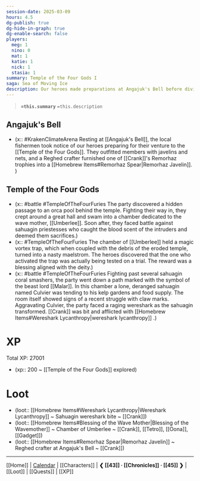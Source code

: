 ```yaml
---
session-date: 2025-03-09
hours: 4.5
dg-publish: true
dg-hide-in-graph: true
dg-enable-search: false
players:
  meg: 1
  nino: 0
  mat: 1
  katie: 1
  nick: 1
  stasia: 1
summary: Temple of the Four Gods I
saga: Sea of Moving Ice
description: Our heroes made preparations at Angajuk's Bell before diving into the shallows of the Sea of Moving Ice aboard Angajuk. They entered the Temple of the Four Gods, where they were tested by both sahuagin priestesses and warriors as well as a trial in a chamber devoted to Umberlee, the Wavemother. Fighting towards a chamber dedicated to Malar, Crank was bitten by a wereshark and subjected to the curse of lycanthrophy. 
---
```


> **`=this.summary`**
> `=this.description`

## Angajuk's Bell
- (x::  #KrakenClimateArena Resting at [[Angajuk's Bell]], the local fishermen took notice of our heroes preparing for their venture to the [[Temple of the Four Gods]]. They outfitted members with javelins and nets, and a Reghed crafter furnished one of [[Crank]]'s Remorhaz trophies into a [[Homebrew Items#Remorhaz Spear|Remorhaz Javelin]]. )

## Temple of the Four Gods
- (x::  #battle #TempleOfTheFourFuries The party discovered a hidden passage to an orca pool behind the temple. Fighting their way in, they crept around a great hall and swam into a chamber dedicated to the wave mother, [[Umberlee]]. Soon after, they faced battle against sahuagin priestesses who caught the blood scent of the intruders and deemed them sacrifices.)
- (x::  #TempleOfTheFourFuries The chamber of [[Umberlee]] held a magic vortex trap, which when coupled with the debris of the eroded temple, turned into a nasty maelstrom. The heroes discovered that the one who activated the trap was actually being tested on a trial. The reward was a blessing aligned with the deity.)
- (x::  #battle #TempleOfTheFourFuries Fighting past several sahuagin coral smashers, the party went down a path marked with the symbol of the beast lord [[Malar]]. In this chamber a lone, deranged sahuagin named Culvier was tending to his kelp gardens and food supply. The room itself showed signs of a recent struggle with claw marks. Aggravating Culvier, the party faced a raging wereshark as the sahuagin transformed. [[Crank]] was bit and afflicted with [[Homebrew Items#Wereshark Lycanthropy|wereshark lycanthropy]] .)


# XP
Total XP: 27001
- (xp:: 200 ~ [[Temple of the Four Gods]] explored) 

# Loot

- (loot::  [[Homebrew Items#Wereshark Lycanthropy|Wereshark Lycanthropy]] ~ Sahuagin wereshark bite ~ [[Crank]])
- (loot::  [[Homebrew Items#Blessing of the Wave Mother|Blessing of the Wavemother]] ~ Chamber of Umberlee ~ [[Crank]], [[Tetro]], [[Oona]], [[Gadget]])
- (loot::  [[Homebrew Items#Remorhaz Spear|Remorhaz Javelin]] ~ Reghed crafter at Angajuk's Bell ~ [[Crank]])

---
[[Home]] | [Calendar](https://app.fantasy-calendar.com/calendars/38f9e3f5098bac1f655a4fb4241f35eb) | [[Characters]] | **❮ [[43]] · [[Chronicles]] ·  [[45]] ❯** | [[Loot]] | [[Quests]]  | [[XP]]
